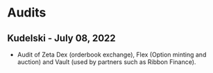 # Audits

## Kudelski - July 08, 2022
- Audit of Zeta Dex (orderbook exchange), Flex (Option minting and auction) and Vault (used by partners such as Ribbon Finance).
